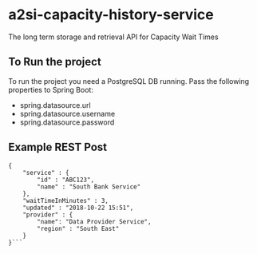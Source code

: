 # a2si-capacity-history-service
The long term storage and retrieval API for Capacity Wait Times  

## To Run the project
To run the project you need a PostgreSQL DB running. Pass the following properties to Spring Boot:
* spring.datasource.url
* spring.datasource.username
* spring.datasource.password

## Example REST Post
```
{
	"service" : {
		"id" : "ABC123",
		"name" : "South Bank Service"
	},
	"waitTimeInMinutes" : 3,
	"updated" : "2018-10-22 15:51",
	"provider" : {
		"name": "Data Provider Service",
		"region" : "South East"
	}
}```
